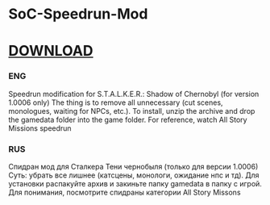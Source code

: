 # SoC-Speedrun-Mod

# [DOWNLOAD](https://github.com/IlyaTsyganov/SoC-Speedrun-Mod/releases/tag/soc_srmod_v_1_0)

### **ENG**

Speedrun modification for S.T.A.L.K.E.R.: Shadow of Chernobyl (for version 1.0006 only)
The thing is to remove all unnecessary (cut scenes, monologues, waiting for NPCs, etc.).
To install, unzip the archive and drop the gamedata folder into the game folder.
For reference, watch All Story Missions speedrun

### **RUS**

Спидран мод для Сталкера Тени чернобыля (только для версии 1.0006)
Суть: убрать все лишнее (катсцены, монологи, ожидание нпс и тд).
Для установки распакуйте архив и закиньте папку gamedata в папку с игрой.
Для понимания, посмотрите спидраны категории All Story Missons
